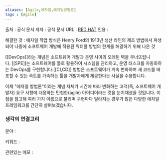 ```yaml
---
aliases: [Agile,에자일,에자일방법론]
tags : [Agile]
---
```


출처 : 공식 문서 
저자 : 공식 문서 
URL : [RED HAT](https://www.redhat.com/ko/devops/what-is-agile-methodology)
인용 : 


해결한 것 : 애자일 작업 방식은 Henry Ford의 1913년 생산 라인의 제조 방법에서 파생되어 나중에 소프트웨어 개발에 적용된 워터폴 방법의 한계를 해결하기 위해 나온 것 

[[DevOps]]라는 개념은 소프트웨어 개발과 운영 사이의 오래된 벽을 무너뜨립니다. [[SPE]]는 소프트웨어를 툴로 활용하여 시스템을 관리하고, 운영 태스크를 자동화하는 DevOps를 구현합니다.[[CI,CD]] 방법은 소프트웨어가 계속 변화하며 새 코드를 배포할 수 있는 속도를 가속하는 툴을 개발자에게 제공한다는 사실을 수용합니다.

이제 "애자일 방법론"이라는 개념 자체가 시간에 따라 변화하는 고객(즉, 소프트웨어 개발자) 요구 사항에 대응하는 민첩한(agile) 아이디어라는 것을 눈치채셨을 것입니다. 이 점을 참고해 여러 가지 이름으로 불리며 구현마다 달라지는 경우가 많은 다양한 애자일 프레임워크를 간단히 살펴보겠습니다.


### 생각의 연결고리
분야 :

키워드 :

관련있는 메모 : 

